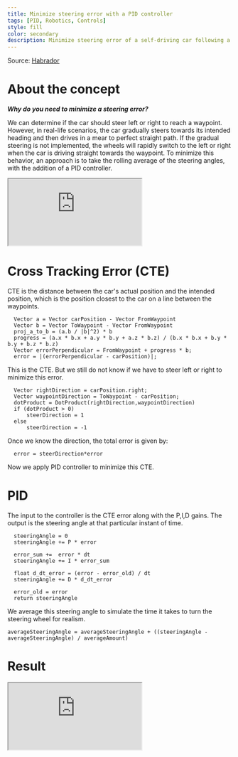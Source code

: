 ```yaml
---
title: Minimize steering error with a PID controller
tags: [PID, Robotics, Controls]
style: fill
color: secondary
description: Minimize steering error of a self-driving car following a series of waypoints.
---
```


Source: [Habrador](https://www.habrador.com/tutorials/pid-controller/1-car-follow-path/)


# About the concept

***Why do you need to minimize a steering error?***

We can  determine if the car should steer left or right to reach a waypoint. However, in real-life scenarios, the car gradually steers towards its intended heading and then drives in a mear to perfect straight path. If the gradual steering is not implemented, the wheels will rapidly switch to the left or right when the car is driving straight towards the waypoint. To minimize this behavior, an approach is to take the rolling average of the steering angles, with the addition of a PID controller.

<!-- https://user-images.githubusercontent.com/24211929/235016578-0dd0d6f1-bc26-4c44-bcae-62b372e075b8.mov -->

<iframe align="middle" src="https://user-images.githubusercontent.com/24211929/235016578-0dd0d6f1-bc26-4c44-bcae-62b372e075b8.mov"  allowfullscreen></iframe>

<!-- ![Drunk Steering](https://user-images.githubusercontent.com/24211929/235016578-0dd0d6f1-bc26-4c44-bcae-62b372e075b8.mov) -->



# Cross Tracking Error (CTE)

CTE is the distance between the car's actual position and the intended position, which is the position closest to the car on a line between the waypoints.

```shell
  Vector a = Vector carPosition - Vector FromWaypoint
  Vector b = Vector ToWaypoint - Vector FromWaypoint
  proj_a_to_b = (a.b / |b|^2) * b
  progress = (a.x * b.x + a.y * b.y + a.z * b.z) / (b.x * b.x + b.y * b.y + b.z * b.z)
  Vector errorPerpendicular = FromWaypoint + progress * b;
  error = |(errorPerpendicular - carPosition)|;
```

This is the CTE. But we still do not know if we have to steer left or right to minimize this error.

```shell
  Vector rightDirection = carPosition.right;
  Vector waypointDirection = ToWaypoint - carPosition;
  dotProduct = DotProduct(rightDirection,waypointDirection)
  if (dotProduct > 0)
      steerDirection = 1
  else
      steerDirection = -1
```

Once we know the direction, the total error is given by:
```shell
  error = steerDirection*error
```

Now we apply PID controller to minimize this CTE.

# PID

The input to the controller is the CTE error along with the P,I,D gains. The output is the steering angle at that particular instant of time.

```shell
  steeringAngle = 0
  steeringAngle += P * error

  error_sum +=  error * dt
  steeringAngle += I * error_sum

  float d_dt_error = (error - error_old) / dt
  steeringAngle += D * d_dt_error

  error_old = error
  return steeringAngle
```

We average this steering angle to simulate the time it takes to turn the steering wheel for realism.

```shell
averageSteeringAngle = averageSteeringAngle + ((steeringAngle - averageSteeringAngle) / averageAmount)
```
# Result

<!-- https://user-images.githubusercontent.com/24211929/235016579-95dd581d-aaea-47d0-8f94-b5fafc48b6b8.mov -->

<iframe align="middle" src="https://user-images.githubusercontent.com/24211929/235016579-95dd581d-aaea-47d0-8f94-b5fafc48b6b8.mov" allowfullscreen></iframe>

